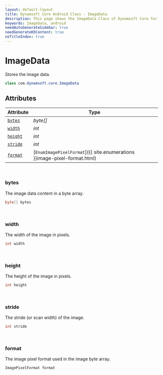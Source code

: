 ```yaml
---
layout: default-layout
title: Dynamsoft Core Android Class - ImageData
description: This page shows the ImageData Class of Dynamsoft Core for Android Language.
keywords: ImageData, android
needAutoGenerateSidebar: true
needGenerateH3Content: true
noTitleIndex: true
---
```



# ImageData
Stores the image data.  

```java
class com.dynamsoft.core.ImageData
```

## Attributes
    
| Attribute | Type |
|---------- | ---- |
| [`bytes`](#bytes) | *byte[]* |
| [`width`](#width) | *int* |
| [`height`](#height) | *int* |
| [`stride`](#stride) | *int* |
| [`format`](#format) | [`EnumImagePixelFormat`]({{ site.enumerations }}image-pixel-format.html) |


&nbsp;

### bytes
The image data content in a byte array. 
```java
byte[] bytes
```

&nbsp;

### width
The width of the image in pixels.  
```java
int width
```

&nbsp;

### height
The height of the image in pixels.  
```java
int height
```

&nbsp;

### stride
The stride (or scan width) of the image. 
```java
int stride
```

&nbsp;

### format
The image pixel format used in the image byte array. 
```java
ImagePixelFormat format
```
  

